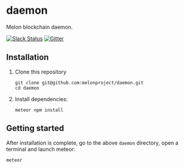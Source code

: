 # daemon

Melon blockchain daemon.

[![Slack Status](http://chat.melonport.com/badge.svg)](http://chat.melonport.com) [![Gitter](https://badges.gitter.im/melonproject/general.svg)](https://gitter.im/melonproject/general?utm_source=badge&utm_medium=badge&utm_campaign=pr-badge&utm_content=badge)

## Installation

1. Clone this repository
    ```
    git clone git@github.com:melonproject/daemon.git
    cd daemon

    ```

2. Install dependencies:
    ```
    meteor npm install
    ```

## Getting started

After installation is complete, go to the above `daemon` directory, open a terminal and launch meteor:

  ```
  meteor
  ```
